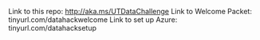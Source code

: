 Link to this repo: http://aka.ms/UTDataChallenge
Link to Welcome Packet: tinyurl.com/datahackwelcome
Link to set up Azure: tinyurl.com/datahacksetup